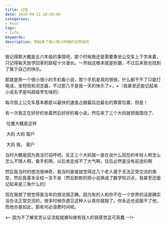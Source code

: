 ```yaml
---
title: 过往
date: 2019-09-11 18:50:09
categories:
- Post
tags:
- life
keywords:
description: 想起来了很小很小时候的玄奇经历
---
```


我记得那大概是五六年级的事情吧，那个时候我还是需要乘坐公交车上下学来着，只记得每天放学回家的路程十分漫长。一开始这根本就是折磨，不过后来我也找到了属于自己的快乐。



那就是用一个很小很小的手机看小说，那个手机是真的很弱，什么都干不了只能打电话，发短信和浏览器，不过那几乎是我一天的快乐了×，×（我甚至还能记起来小说名字是叫超级学生啥的）

每次我上公交车基本都是以最快的速度占据最后边最右的靠窗位置，但是！

有一次我正在好好的坐着然后好好的看小说，然后来了三个大妈就把我围住了、

​	位置大概是这样

​	大妈 大妈 窗户

​	大妈 我。 窗户

当时大概是因为我没打招呼吧，反正三个大妈就一直在说什么现在的年轻人啊怎么怎么不理人啊，看手机啊，以后肯定成不了大气啊，往后必然是没有前途的啊

然后我当时的想法很神奇，我当时直接就觉得这几个老人属于无法正常交流的类型，然后我基本全程一言不发（然后默默的把小说换成了数学知识点，我甚至还能记起来是三角什么的）

现在我想了想觉得我当年的想法很正确，因为有的人和你不在一个世界的话是确实没办法正常交流的，很多时候你遇见这种人认真你就输了。你永远也说服不了他，而他亦是如此，那有何必浪费时间呢。





<-- 因为不了解贫苦认证流程就被叫做有钱人的我感觉这可真蠢 --!>

